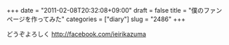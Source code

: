 +++
date = "2011-02-08T20:32:08+09:00"
draft = false
title = "僕のファンページを作ってみた"
categories = ["diary"]
slug = "2486"
+++

どうぞよろしく
<a href="http://facebook.com/ieirikazuma" target="_blank">http://facebook.com/ieirikazuma</a>
